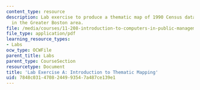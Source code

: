 ```yaml
---
content_type: resource
description: Lab exercise to produce a thematic map of 1990 Census data for towns
  in the Greater Boston area.
file: /media/courses/11-208-introduction-to-computers-in-public-management-ii-january-iap-2002/7848c0314708244993547a487ce139e1_notes01.pdf
file_type: application/pdf
learning_resource_types:
- Labs
ocw_type: OCWFile
parent_title: Labs
parent_type: CourseSection
resourcetype: Document
title: 'Lab Exercise A: Introduction to Thematic Mapping'
uid: 7848c031-4708-2449-9354-7a487ce139e1
---
```

